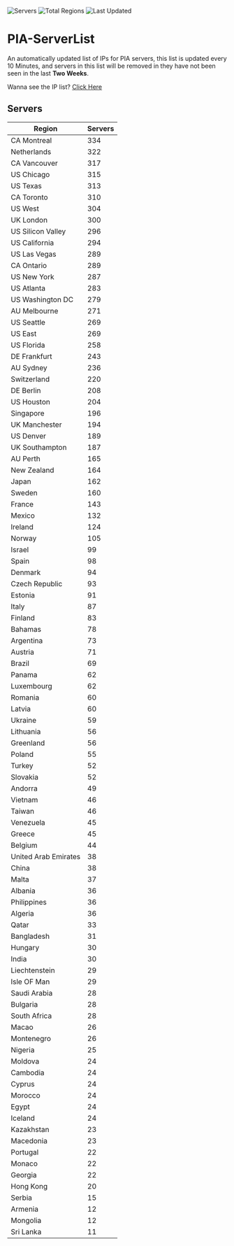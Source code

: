 ![Servers](https://img.shields.io/badge/Servers-11,306-darkgreen)
![Total Regions](https://img.shields.io/badge/Total_Regions-97-darkgreen)
![Last Updated](https://img.shields.io/badge/Last_Updated-April_29_2024_08:30_EDT-darkgreen)

# PIA-ServerList
An automatically updated list of IPs for PIA servers, this list is updated every 10 Minutes, and servers in this list will be removed in they have not been seen in the last **Two Weeks**.

Wanna see the IP list? [Click Here](./servers.json)

## Servers
| Region               | Servers |
|----------------------|---------|
| CA Montreal | 334 |
| Netherlands | 322 |
| CA Vancouver | 317 |
| US Chicago | 315 |
| US Texas | 313 |
| CA Toronto | 310 |
| US West | 304 |
| UK London | 300 |
| US Silicon Valley | 296 |
| US California | 294 |
| US Las Vegas | 289 |
| CA Ontario | 289 |
| US New York | 287 |
| US Atlanta | 283 |
| US Washington DC | 279 |
| AU Melbourne | 271 |
| US Seattle | 269 |
| US East | 269 |
| US Florida | 258 |
| DE Frankfurt | 243 |
| AU Sydney | 236 |
| Switzerland | 220 |
| DE Berlin | 208 |
| US Houston | 204 |
| Singapore | 196 |
| UK Manchester | 194 |
| US Denver | 189 |
| UK Southampton | 187 |
| AU Perth | 165 |
| New Zealand | 164 |
| Japan | 162 |
| Sweden | 160 |
| France | 143 |
| Mexico | 132 |
| Ireland | 124 |
| Norway | 105 |
| Israel | 99 |
| Spain | 98 |
| Denmark | 94 |
| Czech Republic | 93 |
| Estonia | 91 |
| Italy | 87 |
| Finland | 83 |
| Bahamas | 78 |
| Argentina | 73 |
| Austria | 71 |
| Brazil | 69 |
| Panama | 62 |
| Luxembourg | 62 |
| Romania | 60 |
| Latvia | 60 |
| Ukraine | 59 |
| Lithuania | 56 |
| Greenland | 56 |
| Poland | 55 |
| Turkey | 52 |
| Slovakia | 52 |
| Andorra | 49 |
| Vietnam | 46 |
| Taiwan | 46 |
| Venezuela | 45 |
| Greece | 45 |
| Belgium | 44 |
| United Arab Emirates | 38 |
| China | 38 |
| Malta | 37 |
| Albania | 36 |
| Philippines | 36 |
| Algeria | 36 |
| Qatar | 33 |
| Bangladesh | 31 |
| Hungary | 30 |
| India | 30 |
| Liechtenstein | 29 |
| Isle OF Man | 29 |
| Saudi Arabia | 28 |
| Bulgaria | 28 |
| South Africa | 28 |
| Macao | 26 |
| Montenegro | 26 |
| Nigeria | 25 |
| Moldova | 24 |
| Cambodia | 24 |
| Cyprus | 24 |
| Morocco | 24 |
| Egypt | 24 |
| Iceland | 24 |
| Kazakhstan | 23 |
| Macedonia | 23 |
| Portugal | 22 |
| Monaco | 22 |
| Georgia | 22 |
| Hong Kong | 20 |
| Serbia | 15 |
| Armenia | 12 |
| Mongolia | 12 |
| Sri Lanka | 11 |